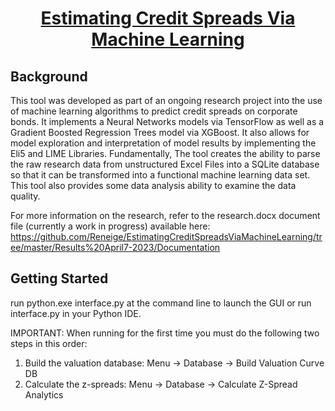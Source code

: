<div align="center">
<!-- Title: -->
  <a href="https://github.com/Reneige/EstimatingCreditSpreadsViaMachineLearning/">
  </a>
  <h1><a href="https://github.com/Reneige/EstimatingCreditSpreadsViaMachineLearning/">Estimating Credit Spreads Via Machine Learning</a></h1>
<!-- Short description: -->
</div>

## Background

This tool was developed as part of an ongoing research project into the use of machine learning algorithms to predict credit spreads on corporate bonds. It implements a Neural Networks models via TensorFlow as well as a Gradient Boosted Regression Trees model via XGBoost. It also allows for model exploration and interpretation of model results by implementing the Eli5 and LIME Libraries. Fundamentally, The tool creates the ability to parse the raw research data from unstructured Excel Files into a SQLite database so that it can be transformed into a functional machine learning data set. This tool also provides some data analysis ability to examine the data quality. 

For more information on the research, refer to the research.docx document file (currently a work in progress) available here:  https://github.com/Reneige/EstimatingCreditSpreadsViaMachineLearning/tree/master/Results%20April7-2023/Documentation

## Getting Started

run python.exe interface.py at the command line to launch the GUI or run interface.py in your Python IDE. 

IMPORTANT: When running for the first time you must do the following two steps in this order:
1. Build the valuation database:  Menu -> Database -> Build Valuation Curve DB
2. Calculate the z-spreads: Menu -> Database -> Calculate Z-Spread Analytics
